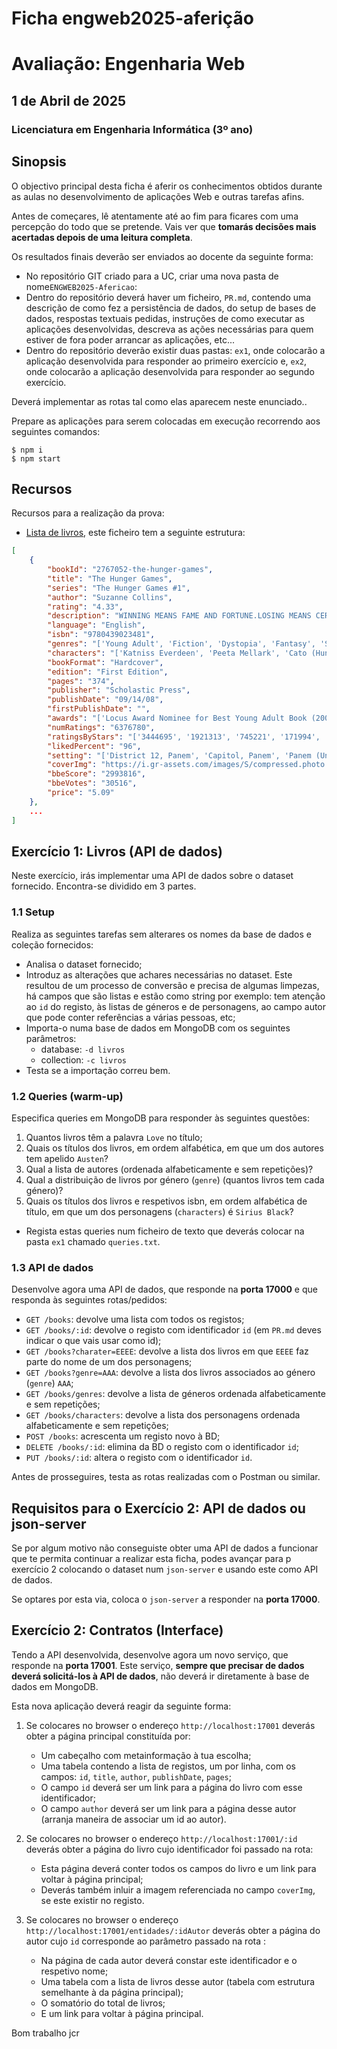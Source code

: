 # Ficha engweb2025-aferição
# Avaliação: Engenharia Web
## 1 de Abril de 2025
### Licenciatura em Engenharia Informática (3º ano)
## Sinopsis

O objectivo principal desta ficha é aferir os conhecimentos obtidos durante as aulas no desenvolvimento de aplicações Web e outras tarefas afins.

Antes de começares, lê atentamente até ao fim para ficares com uma percepção do todo que se pretende. 
Vais ver que **tomarás decisões mais acertadas depois de uma leitura completa**.

Os resultados finais deverão ser enviados ao docente da seguinte forma:
* No repositório GIT criado para a UC, criar uma nova pasta de nome`ENGWEB2025-Afericao`:
* Dentro do repositório deverá haver um ficheiro, `PR.md`, contendo uma descrição de como fez a persistência de dados, do setup de bases de dados, respostas textuais pedidas, instruções de como executar as aplicações desenvolvidas, descreva  as ações necessárias para quem estiver de fora poder arrancar as aplicações, etc...
* Dentro do repositório deverão existir duas pastas: `ex1`, onde colocarão a aplicação desenvolvida para responder ao primeiro exercício e, `ex2`, onde colocarão a aplicação desenvolvida para responder ao segundo exercício.

Deverá implementar as rotas tal como elas aparecem neste enunciado..

Prepare as aplicações para serem colocadas em execução recorrendo aos seguintes comandos:
```
$ npm i
$ npm start
```

## Recursos

Recursos para a realização da prova:
   * [Lista de livros](dataset.json), este ficheiro tem a seguinte estrutura:

```json
[
    {
        "bookId": "2767052-the-hunger-games",
        "title": "The Hunger Games",
        "series": "The Hunger Games #1",
        "author": "Suzanne Collins",
        "rating": "4.33",
        "description": "WINNING MEANS FAME AND FORTUNE.LOSING MEANS CERTAIN DEATH.THE HUNGER GAMES HAVE BEGUN. . . .In the ruins of a place once known as North America lies the nation of Panem, a shining Capitol surrounded by twelve outlying districts. The Capitol is harsh and cruel and keeps the districts in line by forcing them all to send one boy and once girl between the ages of twelve and eighteen to participate in the annual Hunger Games, a fight to the death on live TV.Sixteen-year-old Katniss Everdeen regards it as a death sentence when she steps forward to take her sister's place in the Games. But Katniss has been close to dead before\u2014and survival, for her, is second nature. Without really meaning to, she becomes a contender. But if she is to win, she will have to start making choices that weight survival against humanity and life against love.",
        "language": "English",
        "isbn": "9780439023481",
        "genres": "['Young Adult', 'Fiction', 'Dystopia', 'Fantasy', 'Science Fiction', 'Romance', 'Adventure', 'Teen', 'Post Apocalyptic', 'Action']",
        "characters": "['Katniss Everdeen', 'Peeta Mellark', 'Cato (Hunger Games)', 'Primrose Everdeen', 'Gale Hawthorne', 'Effie Trinket', 'Haymitch Abernathy', 'Cinna', 'President Coriolanus Snow', 'Rue', 'Flavius', 'Lavinia (Hunger Games)', 'Marvel', 'Glimmer', 'Clove', 'Foxface', 'Thresh', 'Greasy Sae', 'Madge Undersee', 'Caesar Flickerman', 'Claudius Templesmith', 'Octavia (Hunger Games)', 'Portia (hunger Games)']",
        "bookFormat": "Hardcover",
        "edition": "First Edition",
        "pages": "374",
        "publisher": "Scholastic Press",
        "publishDate": "09/14/08",
        "firstPublishDate": "",
        "awards": "['Locus Award Nominee for Best Young Adult Book (2009)', 'Georgia Peach Book Award (2009)', 'Buxtehuder Bulle (2009)', 'Golden Duck Award for Young Adult (Hal Clement Award) (2009)', \"Grand Prix de l'Imaginaire Nominee for Roman jeunesse \u00e9tranger (2010)\", 'Books I Loved Best Yearly (BILBY) Awards for Older Readers (2012)', \"West Australian Young Readers' Book Award (WAYRBA) for Older Readers (2010)\", \"Red House Children's Book Award for Older Readers & Overall (2010)\", 'South Carolina Book Award for Junior and Young Adult Book (2011)', 'Charlotte Award (2010)', 'Colorado Blue Spruce Young Adult Book Award (2010)', 'Teen Buckeye Book Award (2009)', \"Pennsylvania Young Readers' Choice Award for Young Adults (2010)\", 'Rhode Island Teen Book Award (2010)', \"Dorothy Canfield Fisher Children's Book Award (2010)\", 'Evergreen Teen Book Award (2011)', 'Soaring Eagle Book Award (2009)', 'Milwaukee County Teen Book Award Nominee (2010)', 'Sakura Medal for Middle School Book (2010)', 'Michigan Library Association Thumbs Up! Award (2009)', 'Florida Teens Read (2009)', 'Deutscher Jugendliteraturpreis for Preis der Jugendjury (2010)', 'Iowa High School Book Award (2011)', 'New Mexico Land of Enchantment Award for Young Adult (2011)', 'Eliot Rosewater Indiana High School Book Award (2010)', 'The Inky Awards for Silver Inky (2009)', 'California Young Readers Medal for Young Adult (2011)', 'Lincoln Award (2011)', 'Kinderboekwinkelprijs (2010)', 'Missouri Truman Readers Award (2011)', 'CYBILS Award for Young Adult Fantasy & Science Fiction (2008)', 'Literaturpreis der Jury der jungen Leser for Jugendbuch (2010)', 'The Inky Awards Shortlist for Silver Inky (2009)', 'Prix Et-lisez-moi (2011)', 'Missouri Gateway Readers Award (2011)', 'Oklahoma Sequoyah Award for High School and Intermediate (2011)', 'Premio El Templo de las Mil Puertas for Mejor novela extranjera perteneciente a saga (2009)', \"Rebecca Caudill Young Readers' Book Award (2011)\", 'LovelyBooks Leserpreis for Fantasy (2009)', 'LovelyBooks Leserpreis for Bestes Cover/Umschlag (2009)', 'Premi Protagonista Jove for Categoria 13-14 anys (2010)']",
        "numRatings": "6376780",
        "ratingsByStars": "['3444695', '1921313', '745221', '171994', '93557']",
        "likedPercent": "96",
        "setting": "['District 12, Panem', 'Capitol, Panem', 'Panem (United States)']",
        "coverImg": "https://i.gr-assets.com/images/S/compressed.photo.goodreads.com/books/1586722975l/2767052.jpg",
        "bbeScore": "2993816",
        "bbeVotes": "30516",
        "price": "5.09"
    },
    ...
]
```


## Exercício 1: Livros (API de dados)

Neste exercício, irás implementar uma API de dados sobre o dataset fornecido.
Encontra-se dividido em 3 partes.

### 1.1 Setup 

Realiza as seguintes tarefas sem alterares os nomes da base de dados e coleção fornecidos:
* Analisa o dataset fornecido;
* Introduz as alterações que achares necessárias no dataset. Este resultou de um processo de conversão e precisa de algumas 
limpezas, há campos que são listas e estão como string por exemplo: tem atenção ao `id` do registo, às listas de géneros e de 
personagens, ao campo autor que pode conter referências a várias pessoas, etc;
* Importa-o numa base de dados em MongoDB com os seguintes parâmetros:
    * database: `-d livros`
    * collection: `-c livros`
* Testa se a importação correu bem.


### 1.2 Queries (warm-up) 

Especifica queries em MongoDB para responder às seguintes questões:
1. Quantos livros têm a palavra `Love` no título;
2. Quais os títulos dos livros, em ordem alfabética, em que um dos autores tem apelido `Austen`?
3. Qual a lista de autores (ordenada alfabeticamente e sem repetições)? 
4. Qual a distribuição de livros por género (`genre`) (quantos livros tem cada género)?
5. Quais os títulos dos livros e respetivos isbn, em ordem alfabética de título, em que um dos personagens (`characters`) é
 `Sirius Black`?

* Regista estas queries num ficheiro de texto que deverás colocar na pasta `ex1` chamado `queries.txt`.

### 1.3 API de dados 

Desenvolve agora uma API de dados, que responde na **porta 17000** e que responda às seguintes rotas/pedidos:

* `GET /books`: devolve uma lista com todos os registos;
* `GET /books/:id`: devolve o registo com identificador `id` (em `PR.md` deves indicar o que vais usar como id);
* `GET /books?charater=EEEE`: devolve a lista dos livros em que `EEEE` faz parte do nome de um dos personagens;
* `GET /books?genre=AAA`: devolve a lista dos livros associados ao género (`genre`) `AAA`;
* `GET /books/genres`: devolve a lista de géneros ordenada alfabeticamente e sem repetições;
* `GET /books/characters`: devolve a lista dos personagens ordenada alfabeticamente e sem repetições;
* `POST /books`: acrescenta um registo novo à BD;
* `DELETE /books/:id`: elimina da BD o registo com o identificador `id`;
* `PUT /books/:id`: altera o registo com o identificador `id`.

Antes de prosseguires, testa as rotas realizadas com o Postman ou similar.

## Requisitos para o Exercício 2: API de dados ou json-server

Se por algum motivo não conseguiste obter uma API de dados a funcionar que te permita continuar a realizar esta ficha, podes avançar para p exercício 2 colocando o dataset num `json-server` e usando este como API de dados.

Se optares por esta via, coloca o `json-server` a responder na **porta 17000**.

## Exercício 2: Contratos (Interface) 

Tendo a API desenvolvida, desenvolve agora um novo serviço, que responde na **porta 17001**.
Este serviço, **sempre que precisar de dados deverá solicitá-los à API de dados**, não deverá ir diretamente à base de dados
em MongoDB.

Esta nova aplicação deverá reagir da seguinte forma:
1. Se colocares no browser o endereço `http://localhost:17001` deverás obter a página principal constituída por:
    * Um cabeçalho com metainformação à tua escolha;
    * Uma tabela contendo a lista de registos, um por linha, com os campos: `id`, `title`, `author`, `publishDate`, `pages`;
    * O campo `id` deverá ser um link para a página do livro com esse identificador;
    * O campo `author` deverá ser um link para a página desse autor (arranja maneira de associar um id ao autor).

2. Se colocares no browser o endereço `http://localhost:17001/:id` deverás obter a página do livro cujo identificador foi passado na rota:
    * Esta página deverá conter todos os campos do livro e um link para voltar à página principal;
    * Deverás também inluir a imagem referenciada no campo `coverImg`, se este existir no registo.

3. Se colocares no browser o endereço `http://localhost:17001/entidades/:idAutor` deverás obter a página do autor cujo `id` corresponde ao parâmetro passado na rota :
    * Na página de cada autor deverá constar este identificador e o respetivo nome;
    * Uma tabela com a lista de livros desse autor (tabela com estrutura semelhante à da página principal);
    * O somatório do total de livros;
    * E um link para voltar à página principal.

Bom trabalho 
jcr
